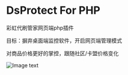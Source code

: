 # DsProtect For PHP
彩虹代刷管家网页端php插件

目标：摒弃桌面端监控软件，开启网页端管理模式

对商品价格更好的掌控，跟随社区/卡盟价格变化

![Image text](http://cdn.dkfirst.cn/QQ%E6%88%AA%E5%9B%BE20180408160753.png)